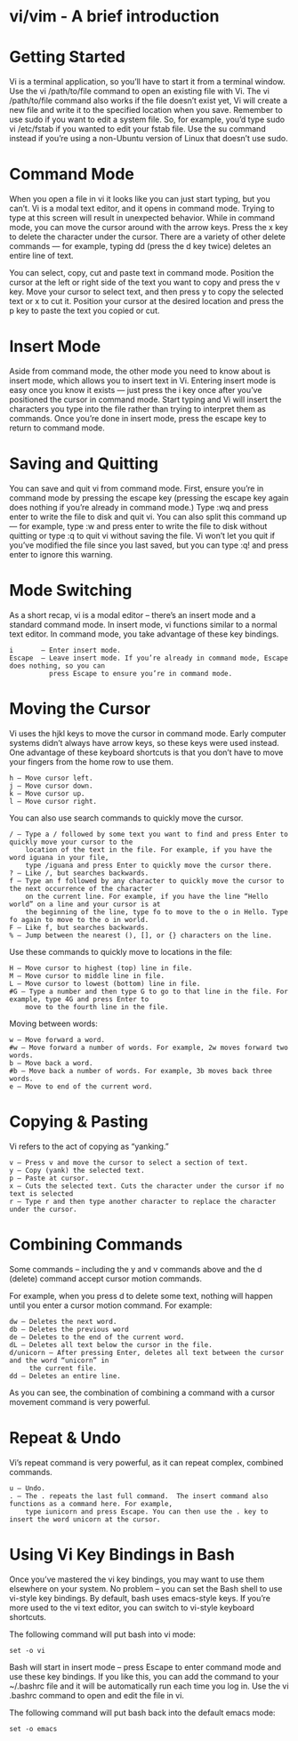 # vi/vim - A brief introduction

# Getting Started

Vi is a terminal application, so you’ll have to start it from a terminal window. 
Use the vi /path/to/file command to open an existing file with Vi. The vi /path/to/file 
command also works if the file doesn’t exist yet, Vi will create a new file and write it
to the specified location when you save. Remember to use sudo if you want to edit a system
file. So, for example, you’d type sudo vi /etc/fstab if you wanted to edit your fstab file. 
Use the su command instead if you’re using a non-Ubuntu version of Linux that doesn’t use sudo.

# Command Mode

When you open a file in vi it looks like you can just start typing, but you can’t. Vi is a 
modal text editor, and it opens in command mode. Trying to type at this screen will result in 
unexpected behavior. While in command mode, you can move the cursor around with the arrow keys. 
Press the x key to delete the character under the cursor. There are a variety of other delete 
commands — for example, typing dd (press the d key twice) deletes an entire line of text.

You can select, copy, cut and paste text in command mode. Position the cursor at the left or
right side of the text you want to copy and press the v key. Move your cursor to select text, 
and then press y to copy the selected text or x to cut it. Position your cursor at the 
desired location and press the p key to paste the text you copied or cut.

# Insert Mode

Aside from command mode, the other mode you need to know about is insert mode, which allows you
to insert text in Vi. Entering insert mode is easy once you know it exists — just press the i key 
once after you’ve positioned the cursor in command mode. Start typing and Vi will insert the 
characters you type into the file rather than trying to interpret them as commands. Once you’re 
done in insert mode, press the escape key to return to command mode.

# Saving and Quitting

You can save and quit vi from command mode. First, ensure you’re in command mode by pressing the 
escape key (pressing the escape key again does nothing if you’re already in command mode.)
Type :wq and press enter to write the file to disk and quit vi. You can also split this command up 
— for example, type :w and press enter to write the file to disk without quitting or type :q to 
quit vi without saving the file. Vi won’t let you quit if you’ve modified the file since you last saved, 
but you can type :q! and press enter to ignore this warning.

# Mode Switching

As a short recap, vi is a modal editor – there’s an insert mode and a standard command mode. 
In insert mode, vi functions similar to a normal text editor. 
In command mode, you take advantage of these key bindings.

    i       – Enter insert mode.
    Escape  – Leave insert mode. If you’re already in command mode, Escape does nothing, so you can 
              press Escape to ensure you’re in command mode.


# Moving the Cursor

Vi uses the hjkl keys to move the cursor in command mode. Early computer systems didn’t always have arrow 
keys, so these keys were used instead. One advantage of these keyboard shortcuts is that you don’t have 
to move your fingers from the home row to use them.

    h – Move cursor left.
    j – Move cursor down.
    k – Move cursor up.
    l – Move cursor right.

You can also use search commands to quickly move the cursor.

    / – Type a / followed by some text you want to find and press Enter to quickly move your cursor to the 
        location of the text in the file. For example, if you have the word iguana in your file, 
        type /iguana and press Enter to quickly move the cursor there.
    ? – Like /, but searches backwards.
    f – Type an f followed by any character to quickly move the cursor to the next occurrence of the character 
        on the current line. For example, if you have the line “Hello world” on a line and your cursor is at 
        the beginning of the line, type fo to move to the o in Hello. Type fo again to move to the o in world.
    F – Like f, but searches backwards.
    % – Jump between the nearest (), [], or {} characters on the line.

Use these commands to quickly move to locations in the file:

    H – Move cursor to highest (top) line in file.
    M – Move cursor to middle line in file.
    L – Move cursor to lowest (bottom) line in file.
    #G – Type a number and then type G to go to that line in the file. For example, type 4G and press Enter to 
        move to the fourth line in the file.

Moving between words:

    w – Move forward a word.
    #w – Move forward a number of words. For example, 2w moves forward two words.
    b – Move back a word.
    #b – Move back a number of words. For example, 3b moves back three words.
    e – Move to end of the current word.

# Copying & Pasting

Vi refers to the act of copying as “yanking.”

    v – Press v and move the cursor to select a section of text.
    y – Copy (yank) the selected text.
    p – Paste at cursor.
    x – Cuts the selected text. Cuts the character under the cursor if no text is selected
    r – Type r and then type another character to replace the character under the cursor.

# Combining Commands

Some commands – including the y and v commands above and the d (delete) command accept cursor motion commands.

For example, when you press d to delete some text, nothing will happen until you enter a cursor motion command. 
For example:

    dw – Deletes the next word.
    db – Deletes the previous word
    de – Deletes to the end of the current word.
    dL – Deletes all text below the cursor in the file.
    d/unicorn – After pressing Enter, deletes all text between the cursor and the word “unicorn” in 
         the current file.
    dd – Deletes an entire line.

As you can see, the combination of combining a command with a cursor movement command is very powerful.

# Repeat & Undo

Vi’s repeat command is very powerful, as it can repeat complex, combined commands.

    u – Undo.
    . – The . repeats the last full command.  The insert command also functions as a command here. For example, 
        type iunicorn and press Escape. You can then use the . key to insert the word unicorn at the cursor.

# Using Vi Key Bindings in Bash

Once you’ve mastered the vi key bindings, you may want to use them elsewhere on your system. 
No problem – you can set the Bash shell to use vi-style key bindings.
By default, bash uses emacs-style keys. If you’re more used to the vi text editor, 
you can switch to vi-style keyboard shortcuts.

The following command will put bash into vi mode:

    set -o vi

Bash will start in insert mode – press Escape to enter command mode and use these key bindings.
If you like this, you can add the command to your ~/.bashrc file and it will be automatically 
run each time you log in. Use the vi .bashrc command to open and edit the file in vi.

The following command will put bash back into the default emacs mode:

    set -o emacs

